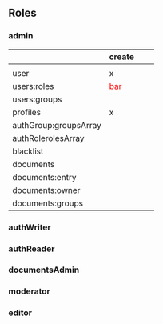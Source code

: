 ## Roles

### admin
|                       | create                       |   |   |
|-----------------------|------------------------------|---|---|
|                       |                              |   |   |
| user                  | x                            |   |   |
| users:roles           | <font color='red'>bar</font> |   |   |
| users:groups          |                              |   |   |
| profiles              | x                            |   |   |
| authGroup:groupsArray |                              |   |   |
| authRolerolesArray    |                              |   |   |
| blacklist             |                              |   |   |
| documents             |                              |   |   |
| documents:entry       |                              |   |   |
| documents:owner       |                              |   |   |
| documents:groups      |                              |   |   |


### authWriter


### authReader


### documentsAdmin


### moderator


### editor